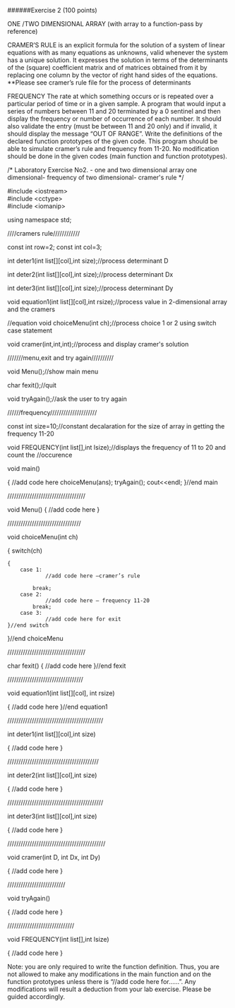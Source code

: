 
######Exercise 2 (100 points)

ONE /TWO DIMENSIONAL ARRAY (with array to a function-pass by reference)

CRAMER’S RULE is an explicit formula for the solution of a system of linear equations with as many equations as unknowns, valid whenever the system has a unique solution. It expresses the solution in terms of the determinants of the (square) coefficient matrix and of matrices obtained from it by replacing one column by the vector of right hand sides of the equations.
**Please see cramer’s rule file for the process of determinants

FREQUENCY The rate at which something occurs or is repeated over a particular period of time or in a given sample.
A program that would input a series of numbers between 11 and 20 terminated by a 0 sentinel and then display the frequency or number of occurrence of each number. It should also validate the entry (must be between 11 and 20 only) and if invalid, it should display the message “OUT OF RANGE”.
Write the definitions of the declared function prototypes of the given code. This program should be able to simulate cramer’s rule and frequency from 11-20. No modification should be done in the given codes (main function and function prototypes).

/*  Laboratory Exercise No2. - one and two dimensional array
    one dimensional- frequency of
    two dimensional- cramer's rule
*/

\#include \<iostream\> <br>
\#include \<cctype\> <br>
\#include \<iomanip\> <br>

using namespace std;

////cramers rule////////////

const int row=2;
const int col=3;

int deter1(int list[][col],int size);//process determinant D

int deter2(int list[][col],int size);//process determinant Dx

int deter3(int list[][col],int size);//process determinant Dy

void equation1(int list[][col],int rsize);//process value in 2-dimensional array and the cramers

//equation
void choiceMenu(int ch);//process choice 1 or 2 using switch case statement

void cramer(int,int,int);//process and display cramer's solution

///////menu,exit and try again//////////

void Menu();//show main menu

char fexit();//quit

void tryAgain();//ask the user to try again

//////frequency/////////////////////

const int size=10;//constant decalaration for the size of array in getting the frequency 11-20

void FREQUENCY(int list[],int lsize);//displays the frequency of 11 to 20 and count the
//occurence

void main()

{
    //add code here
    choiceMenu(ans);
    tryAgain();
    cout<<endl;
}//end main

///////////////////////////////////

void Menu()
{
    //add code here
}

/////////////////////////////////

void choiceMenu(int ch)

{
    switch(ch)

    {
        case 1:
                //add code here –cramer’s rule

            break;
        case 2:
                //add code here – frequency 11-20
            break;
        case 3:
                //add code here for exit
    }//end switch
}//end choiceMenu

///////////////////////////////////

char fexit()
{
    //add code here
}//end fexit

//////////////////////////////////

void equation1(int list[][col], int rsize)

{
    //add code here
}//end equation1

///////////////////////////////////////////

int deter1(int list[][col],int size)

{
    //add code here
}

/////////////////////////////////////////

int deter2(int list[][col],int size)

{
    //add code here
}

///////////////////////////////////////////

int deter3(int list[][col],int size)

{
    //add code here
}

////////////////////////////////////////////

void cramer(int D, int Dx, int Dy)

{
    //add code here
}

//////////////////////////

void tryAgain()

{
    //add code here
}

//////////////////////////////

void FREQUENCY(int list[],int lsize)

{
    //add code here
}

Note: you are only required to write the function definition. Thus, you are not allowed to make any modifications in the main function and on the function prototypes unless there is “//add code here for……”. Any modifications will result a deduction from your lab exercise.
Please be guided accordingly.
